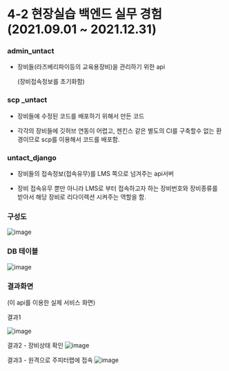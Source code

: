 # 4-2 현장실습 백엔드 실무 경험 (2021.09.01 ~ 2021.12.31)

### admin_untact

- 장비들(라즈베리파이등의 교육용장비)을 관리하기 위한 api

  (장비접속정보를 초기화함)

### scp \_untact

- 장비들에 수정된 코드를 배포하기 위해서 만든 코드

- 각각의 장비들에 깃허브 연동이 어렵고, 젠킨스 같은 별도의 CI를 구축할수 없는 환경이므로 scp를 이용해서 코드를 배포함.

### untact_django

- 장비들의 접속정보(접속유무)를 LMS 쪽으로 넘겨주는 api서버

- 장비 접속유무 뿐만 아니라 LMS로 부터 접속하고자 하는 장비번호와 장비종류를 받아서 해당 장비로 리다이렉션 시켜주는 역할을 함.


### 구성도
![image](https://user-images.githubusercontent.com/56991244/164122445-32e78581-aa3b-4a83-b1c7-aa69d2270e4e.png)

### DB 테이블
![image](https://user-images.githubusercontent.com/56991244/164122475-590b47b3-4da7-4d3c-b9c2-625f00943c2e.png)

### 결과화면
(이 api를 이용한 실제 서비스 화면)

결과1 

![image](https://user-images.githubusercontent.com/56991244/164122526-f4872454-69d4-4370-903f-d8c6cb0bf87d.png)

결과2 - 장비상태 확인
![image](https://user-images.githubusercontent.com/56991244/164122611-37318e0d-6bd3-4b2a-a962-ba654f236e8d.png)

결과3 - 원격으로 주피터랩에 접속
![image](https://user-images.githubusercontent.com/56991244/164122675-3aaed17b-de8d-479b-acec-81c4ef0c2056.png)



